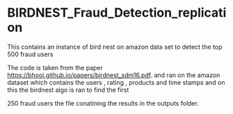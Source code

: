 # BIRDNEST_Fraud_Detection_replication
This contains an instance of bird nest on amazon data set to detect the top 500 fraud users 


The code is taken from the paper https://bhooi.github.io/papers/birdnest_sdm16.pdf. and ran on the amazon dataset which 
contains the users , rating , products and time stamps and on this the birdnest algo is ran to find the first 

250 fraud users the file conatining the results in the outputs folder. 

